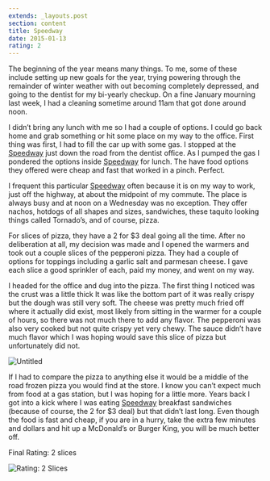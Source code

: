 ```yaml
---
extends: _layouts.post
section: content
title: Speedway
date: 2015-01-13
rating: 2
---
```


The beginning of the year means many things. To me, some of these include setting up new goals for the year, trying powering through the remainder of winter weather with out becoming completely depressed, and going to the dentist for my bi-yearly checkup. On a fine January mourning last week, I had a cleaning sometime around 11am that got done around noon.

I didn’t bring any lunch with me so I had a couple of options. I could go back home and grab something or hit some place on my way to the office. First thing was first, I had to fill the car up with some gas. I stopped at the [Speedway](https://www.speedway.com/) just down the road from the dentist office. As I pumped the gas I pondered the options inside [Speedway](https://www.speedway.com/) for lunch. The have food options they offered were cheap and fast that worked in a pinch. Perfect.

I frequent this particular [Speedway](https://www.speedway.com/) often because it is on my way to work, just off the highway, at about the midpoint of my commute. The place is always busy and at noon on a Wednesday was no exception. They offer nachos, hotdogs of all shapes and sizes, sandwiches, these taquito looking things called Tornado’s, and of course, pizza.

For slices of pizza, they have a 2 for $3 deal going all the time. After no deliberation at all, my decision was made and I opened the warmers and took out a couple slices of the pepperoni pizza. They had a couple of options for toppings including a garlic salt and parmesan cheese. I gave each slice a good sprinkler of each, paid my money, and went on my way.

I headed for the office and dug into the pizza. The first thing I noticed was the crust was a little thick It was like the bottom part of it was really crispy but the dough was still very soft. The cheese was pretty much fried off where it actually did exist, most likely from sitting in the warmer for a couple of hours, so there was not much there to add any flavor. The pepperoni was also very cooked but not quite crispy yet very chewy. The sauce didn’t have much flavor which I was hoping would save this slice of pizza but unfortunately did not.

![Untitled](https://farm8.staticflickr.com/7566/15401638524_3ca5613708.jpg)

If I had to compare the pizza to anything else it would be a middle of the road frozen pizza you would find at the store. I know you can’t expect much from food at a gas station, but I was hoping for a little more. Years back I got into a kick where I was eating [Speedway](https://www.speedway.com/) breakfast sandwiches (because of course, the 2 for $3 deal) but that didn’t last long. Even though the food is fast and cheap, if you are in a hurry, take the extra few minutes and dollars and hit up a McDonald’s or Burger King, you will be much better off.

Final Rating: 2 slices

![Rating: 2 Slices](/assets/img/pizza2_sm.jpg)